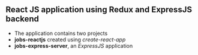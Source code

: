 ## React JS application using Redux and ExpressJS backend

* The application contains two projects
* **jobs-reactjs** created using *create-react-app*
* **jobs-express-server**, an *ExpressJS* application
